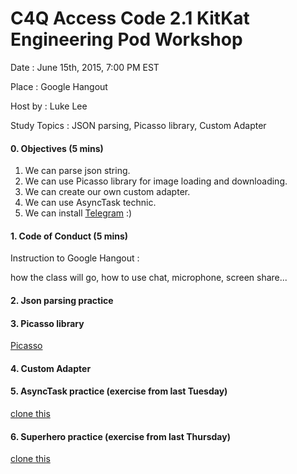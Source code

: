 # C4Q Access Code 2.1 KitKat Engineering Pod Workshop

Date : June 15th, 2015, 7:00 PM EST

Place : Google Hangout

Host by : Luke Lee

Study Topics : JSON parsing, Picasso library, Custom Adapter

#### 0. Objectives (5 mins)

1. We can parse json string.
2. We can use Picasso library for image loading and downloading.
3. We can create our own custom adapter.
4. We can use AsyncTask technic.
5. We can install [Telegram](https://telegram.org/) :)

#### 1. Code of Conduct (5 mins)

Instruction to Google Hangout : 

how the class will go, how to use chat, microphone, screen share...

#### 2. Json parsing practice

[]()

#### 3. Picasso library

[Picasso](http://square.github.io/picasso/)

#### 4. Custom Adapter

[]()

#### 5. AsyncTask practice (exercise from last Tuesday)

[clone this](https://github.com/lukesterlee/AsyncTaskPractice)

#### 6. Superhero practice (exercise from last Thursday)

[clone this](https://github.com/lukesterlee/SuperheroPractice)
